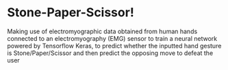 # Stone-Paper-Scissor!
Making use of electromyographic data obtained from human hands connected to an electromyography (EMG) sensor to train a neural network powered by Tensorflow Keras, to predict whether the inputted hand gesture is Stone/Paper/Scissor and then predict the opposing move to defeat the user
